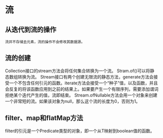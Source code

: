# 流

## 从迭代到流的操作

```text
流并不存储去元素，流的操作不会修改其数据源。
```

## 流的创建

Collection接口的stream方法会将任何集合转换为一个流。
Stram.of()可以将静态数组转换为流。
Stream接口有两个创建无限流的静态方法，generate方法会接受一个不包含任何引元的函数。iterate方法会接受一个“种子”值，以及函数，并且会反复的将该函数应用到之前的结果上。如果要产生一个有限序列，需要添加谓词拒绝某个迭代产生的值，流即结束。
Stream.ofNullable方法会用一个对象来创建一个非常短的流。如果该对象为null，那么这个流的长度为0，否则为1。

## filter、map和flatMap方法

filter的引元是一个Predicate<T>类型的对象，即一个从T映射到boolean值的函数。

